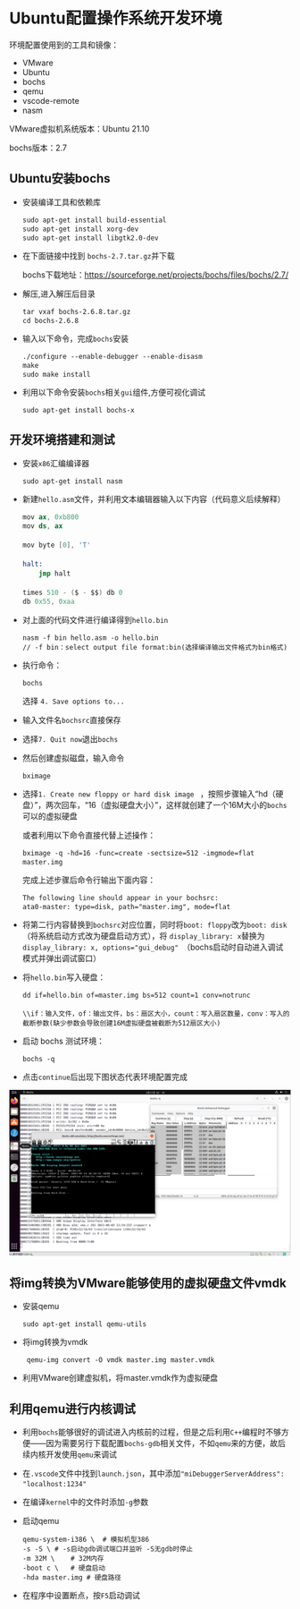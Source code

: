 # Ubuntu配置操作系统开发环境

环境配置使用到的工具和镜像：

+ VMware
+ Ubuntu
+ bochs
+ qemu
+ vscode-remote
+ nasm

VMware虚拟机系统版本：Ubuntu 21.10

bochs版本：2.7

## Ubuntu安装bochs
+ 安装编译工具和依赖库

    ```console
    sudo apt-get install build-essential
    sudo apt-get install xorg-dev
    sudo apt-get install libgtk2.0-dev
    ```

+ 在下面链接中找到 `bochs-2.7.tar.gz`并下载
        
    bochs下载地址：https://sourceforge.net/projects/bochs/files/bochs/2.7/

+ 解压,进入解压后目录

    ```console
    tar vxaf bochs-2.6.8.tar.gz
    cd bochs-2.6.8
    ```

+ 输入以下命令，完成`bochs`安装

    ```console
    ./configure --enable-debugger --enable-disasm
    make 
    sudo make install 
    ```

+ 利用以下命令安装`bochs`相关`gui`组件,方便可视化调试

    ```console
    sudo apt-get install bochs-x
    ```

## 开发环境搭建和测试

+ 安装`x86`汇编编译器

    ```console
    sudo apt-get install nasm
    ```

+ 新建`hello.asm`文件，并利用文本编辑器输入以下内容（代码意义后续解释）

    ```s
    mov ax, 0xb800
    mov ds, ax

    mov byte [0], 'T'

    halt:
        jmp halt

    times 510 - ($ - $$) db 0
    db 0x55, 0xaa
    ```

+ 对上面的代码文件进行编译得到`hello.bin`

    ```console
    nasm -f bin hello.asm -o hello.bin
    // -f bin：select output file format:bin(选择编译输出文件格式为bin格式)
    ```

+ 执行命令：
    ```console
    bochs
    ```
    选择 `4. Save options to...`

+ 输入文件名`bochsrc`直接保存

+ 选择`7. Quit now`退出`bochs`

+ 然后创建虚拟磁盘，输入命令
    ```console
    bximage
    ```

+ 选择`1. Create new floppy or hard disk image ` ，按照步骤输入“hd（硬盘）”，两次回车，“16（虚拟硬盘大小）”，这样就创建了一个16M大小的`bochs`可以的虚拟硬盘

    或者利用以下命令直接代替上述操作：
    ```console
    bximage -q -hd=16 -func=create -sectsize=512 -imgmode=flat master.img
    ```

    完成上述步骤后命令行输出下面内容：
    ```console
    The following line should appear in your bochsrc:
    ata0-master: type=disk, path="master.img", mode=flat
    ```
+ 将第二行内容替换到`bochsrc`对应位置，同时将`boot: floppy`改为`boot: disk`（将系统启动方式改为硬盘启动方式），将 `display_library: x`替换为`display_library: x, options="gui_debug" `（bochs启动时自动进入调试模式并弹出调试窗口）

+ 将`hello.bin`写入硬盘：
    ```console
    dd if=hello.bin of=master.img bs=512 count=1 conv=notrunc

    \\if：输入文件，of：输出文件，bs：扇区大小，count：写入扇区数量，conv：写入的截断参数(缺少参数会导致创建16M虚拟硬盘被截断为512扇区大小)
    ```

+ 启动 bochs 测试环境：
    ```console
    bochs -q
    ```

+ 点击`continue`后出现下图状态代表环境配置完成

![](./images/1-1.png)


## 将img转换为VMware能够使用的虚拟硬盘文件vmdk

+ 安装qemu
    ```console
    sudo apt-get install qemu-utils
    ```

+ 将img转换为vmdk
    ```console
     qemu-img convert -O vmdk master.img master.vmdk 
    ```

+ 利用VMware创建虚拟机，将master.vmdk作为虚拟硬盘

## 利用qemu进行内核调试

+ 利用`bochs`能够很好的调试进入内核前的过程，但是之后利用`C++`编程时不够方便——因为需要另行下载配置`bochs-gdb`相关文件，不如`qemu`来的方便，故后续内核开发使用`qemu`来调试

+ 在`.vscode`文件中找到`launch.json`，其中添加`"miDebuggerServerAddress": "localhost:1234"`

+ 在编译`kernel`中的文件时添加`-g`参数

+ 启动qemu

    ```console
    qemu-system-i386 \  # 模拟机型386
	-s -S \ # -s启动gdb调试端口并监听 -S无gdb时停止
	-m 32M \    # 32M内存 
	-boot c \   # 硬盘启动
	-hda master.img # 硬盘路径
    ```

+ 在程序中设置断点，按`F5`启动调试